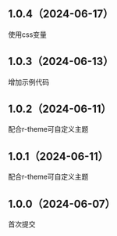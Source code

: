 ## 1.0.4（2024-06-17）
使用css变量
## 1.0.3（2024-06-13）
增加示例代码
## 1.0.2（2024-06-11）
配合r-theme可自定义主题
## 1.0.1（2024-06-11）
配合r-theme可自定义主题
## 1.0.0（2024-06-07）
首次提交
